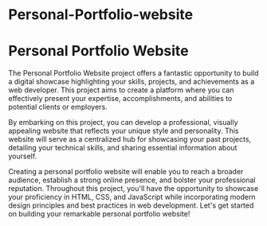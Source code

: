 # Personal-Portfolio-website

# Personal Portfolio Website

The Personal Portfolio Website project offers a fantastic opportunity to build a digital showcase highlighting your skills, projects, and achievements as a web developer. This project aims to create a platform where you can effectively present your expertise, accomplishments, and abilities to potential clients or employers.

By embarking on this project, you can develop a professional, visually appealing website that reflects your unique style and personality. This website will serve as a centralized hub for showcasing your past projects, detailing your technical skills, and sharing essential information about yourself.

Creating a personal portfolio website will enable you to reach a broader audience, establish a strong online presence, and bolster your professional reputation. Throughout this project, you'll have the opportunity to showcase your proficiency in HTML, CSS, and JavaScript while incorporating modern design principles and best practices in web development. Let's get started on building your remarkable personal portfolio website!
